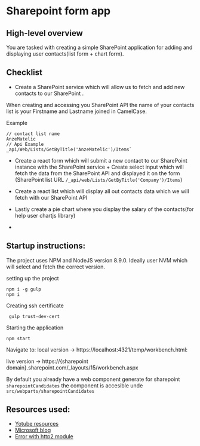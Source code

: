 # Sharepoint form app


## High-level overview


You are tasked with creating a simple SharePoint application for 
adding and displaying user contacts(list form + chart form).


## Checklist
 
- Create a SharePoint service which will allow us to fetch and add new contacts to our SharePoint .

When creating and accessing you SharePoint API
the name of your contacts list is your Firstname and Lastname joined in CamelCase.

Example
```
// contact list name
AnzeMatelic
// Api Example
_api/Web/Lists/GetByTitle('AnzeMatelic')/Items`
```


- Create a react form which will submit a new contact to our SharePoint instance with the SharePoint service + Create select input which will fetch the data from the SharePoint API and displayed it on the form (SharePoint list URL ```/_api/web/Lists/GetByTitle('Company')/Items```)

- Create a react list which will display all out contacts data which we will fetch with our SharePoint API 
- Lastly create a pie chart where you display the salary of the contacts(for help user chartjs library)
+
## Startup instructions:

The project uses NPM and NodeJS version 8.9.0. Ideally user NVM which will select and fetch the correct version.

setting up the project
```
npm i -g gulp
npm i
```

Creating ssh certificate
```
 gulp trust-dev-cert
```

Starting the application
```
npm start
```
Navigate to:
local version -> https://localhost:4321/temp/workbench.html:

live version -> https://{sharepoint domain}.sharepoint.com/_layouts/15/workbench.aspx

By default you already have a web component generate for sharepoint ```sharepointCandidates```
the component is accesible unde ```src/webparts/sharepointCandidates```


## Resources used:
- [Yotube resources](https://www.youtube.com/watch?v=S3tG2DE8tR8 )
- [Microsoft blog](https://developer.microsoft.com/en-us/sharepoint/blogs/)
- [Error with http2 module](https://sharepoint.stackexchange.com/questions/229327/workbench-page-shows-this-site-can-t-provide-a-secure-connection-on-creating-s)

